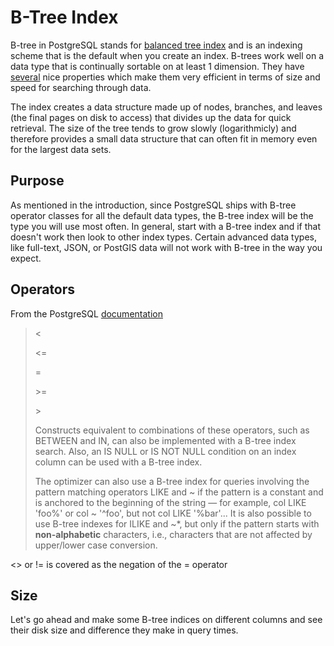 # B-Tree Index
B-tree in PostgreSQL stands for [balanced tree index](https://en.wikipedia.org/wiki/B-tree) and is an indexing scheme that is the default when you create an index. B-trees work well on a data type that is continually sortable on at least 1 dimension. They have [several](https://use-the-index-luke.com/sql/anatomy/the-tree) nice properties which make them very efficient in terms of size and speed for searching through data. 

The index creates a data structure made up of nodes, branches, and leaves (the final pages on disk to access) that divides up the data for quick retrieval. The size of the tree tends to grow slowly (logarithmicly) and therefore provides a small data structure that can often fit in memory even for the largest data sets. 

## Purpose

As mentioned in the introduction, since PostgreSQL ships with B-tree operator classes for all the default data types, the B-tree index will be the type you will use most often. In general, start with a B-tree index and if that doesn't work then look to other index types. Certain advanced data types, like full-text, JSON, or PostGIS data will not work with B-tree in the way you expect. 

## Operators
From the PostgreSQL [documentation](https://www.postgresql.org/docs/12/indexes-types.html)

> \<
>
> \<=
>
> \=
>
> \>=
>
> \>
>
> Constructs equivalent to combinations of these operators, such as BETWEEN and IN, can also be implemented with a B-tree index search. Also, an IS NULL or IS NOT NULL condition on an index column can be used with a B-tree index.
>
>The optimizer can also use a B-tree index for queries involving the pattern matching operators LIKE and ~ if the pattern is a constant and is anchored to the beginning of the string — for example, col LIKE 'foo%' or col ~ '^foo', but not col LIKE '%bar'... It is also possible to use B-tree indexes for ILIKE and ~*, but only if the pattern starts with **non-alphabetic** characters, i.e., characters that are not affected by upper/lower case conversion.

<> or != is covered as the negation of the = operator

## Size  

Let's go ahead and make some B-tree indices on different columns and see their disk size and difference they make in query times. 